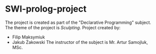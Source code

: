 # SWI-prolog-project
The project is created as part of the "Declarative Programming" subject. The theme of the project is *Sculpting*.
Project created by:
- Filip Maksymiuk 
- Jakub Żakowski
The instructor of the subject is Mr. Artur Samojluk, MSc.
